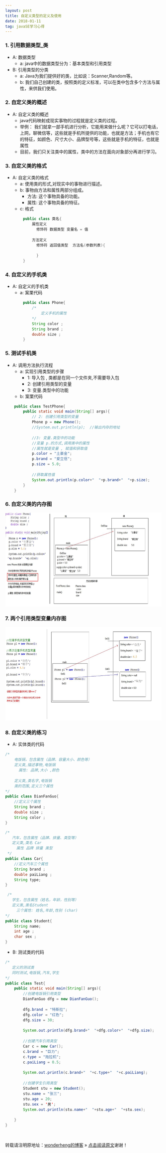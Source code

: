 ```yaml
---
layout: post
title: 自定义类型的定义及使用
date: 2018-01-11
tag: javaSE学习心得
---
```


### 1. 引用数据类型_类
* A: 数据类型
	* a: java中的数据类型分为：基本类型和引用类型
* B: 引用类型的分类
	* a: Java为我们提供好的类，比如说：Scanner,Random等。
	* b: 我们自己创建的类，按照类的定义标准，可以在类中包含多个方法与属性，来供我们使用。 
	

### 2. 自定义类的概述
* A: 自定义类的概述
	* java代码映射成现实事物的过程就是定义类的过程。
	* 举例：
		我们就拿一部手机进行分析，它能用来做什么呢？它可以打电话，上网，聊微信等，这些就是手机所提供的功能，也就是方法；手机也有它的特征，如颜色、尺寸大小、品牌型号等，这些就是手机的特征，也就是属性
	* 目前，我们只关注类中的属性，类中的方法在面向对象部分再进行学习。
			
		
### 3. 自定义类的格式
* A: 自定义类的格式
	* a: 使用类的形式,对现实中的事物进行描述。
	* b: 事物由方法和属性两部分组成。
		* 方法: 这个事物具备的功能。
		* 属性: 这个事物具备的特征。
	* c: 格式
```java
		public class 类名{
			属性定义
			  修饰符 数据类型 变量名 = 值
			
			方法定义
			  修饰符 返回值类型  方法名(参数列表){
				  
			  }
		}
```

### 4. 自定义的手机类
* A: 自定义的手机类
	* a: 案栗代码
```java
		public class Phone{
			/*
			    定义手机的属性
			*/
			String color ;
			String brand ;
			double size ; 
		}
```

### 5. 测试手机类
* A: 调用方法执行流程
	* a: 实现引用类型的步骤
		* 1: 导入包 , 类都是在同一个文件夹,不需要导入包
		* 2: 创建引用类型的变量
		* 3: 变量.类型中的功能
	* b: 案栗代码
```java
	public class TestPhone{
		public static void main(String[] args){
			// 2: 创建引用类型的变量
			Phone p = new Phone();
			//System.out.println(p);  //输出内存的地址
		
	     	//3: 变量.类型中的功能
			//变量 p.的方式,调用类中的属性
			//属性就是变量 , 赋值和获取值
			p.color = "土豪金";
			p.brand = "爱立信";
			p.size = 5.0;
			
			//获取属性值
			System.out.println(p.color+"  "+p.brand+"  "+p.size);
		}
	}
```

### 6. 自定义类的内存图
<div align="center">
	<img src="/images/posts/2018-01-22/1.JPG" height="300" width="550">  
</div>

### 7. 两个引用类型变量内存图
<div align="center">
	<img src="/images/posts/2018-01-22/2.JPG" height="300" width="550">  
</div>

### 8. 自定义类的练习
* A: 实体类的代码
```java
/*
    电饭锅，包含属性（品牌、容量大小、颜色等）
	定义类,描述事物,电饭锅
	  属性: 品牌,大小 ,颜色
	
	定义类,类名字,电饭锅
	类的范围,定义三个属性
*/
public class DianFanGuo{
	//定义三个属性
	String brand ;
    double size ;
	String color ;
}
```
```java
/*
   汽车，包含属性（品牌、排量、类型等）
   定义类,类名 Car
     属性 品牌 排量 类型
 */
public class Car{
	//定义汽车三个属性
	String brand ;
	double paiLiang ;
	String type;
}
```
```java
 /*
   学生，包含属性（姓名，年龄，性别等）
   定义类,类名Student
     三个属性: 姓名,年龄,性别 (char)
*/
public class Student{
	String name;
	int age ;
	char sex ;
}
```
* B: 测试类的代码
```java
/*
   定义的测试类
   同时测试,电饭锅,汽车,学生
*/
public class Test{
	public static void main(String[] args){
		//创建电饭锅引用类型
		DianFanGuo dfg = new DianFanGuo();
		
		dfg.brand = "特斯拉";
		dfg.color = "红色";
		dfg.size = 30;
		
		System.out.println(dfg.brand+"  "+dfg.color+"  "+dfg.size);
		
		//创建汽车引用类型
		Car c = new Car();
		c.brand = "巨力";
		c.type = "拖拉机";
		c.paiLiang = 0.5;
		
		System.out.println(c.brand+"  "+c.type+"  "+c.paiLiang);
		
		//创建学生引用类型
		Student stu = new Student();
		stu.name = "张三";
		stu.age = 20;
		stu.sex = '男';
		System.out.println(stu.name+"  "+stu.age+"  "+stu.sex);
		
	}
}
```

<br>

转载请注明原地址：[wonderheng的博客](http://www.wonderheng.top) » [点击阅读原文](http://www.wonderheng.top/2018/01/%E8%87%AA%E5%AE%9A%E4%B9%89%E7%B1%BB%E5%9E%8B%E7%9A%84%E5%AE%9A%E4%B9%89%E5%8F%8A%E4%BD%BF%E7%94%A8/)谢谢！
